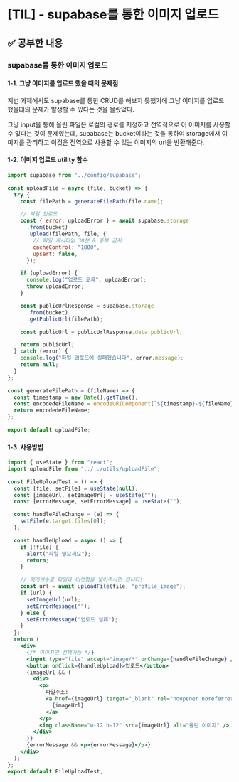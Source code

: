 # [TIL] - supabase를 통한 이미지 업로드

## ✅ 공부한 내용

### supabase를 통한 이미지 업로드

#### 1-1. 그냥 이미지를 업로드 했을 때의 문제점

저번 과제에서도 supabase를 통한 CRUD를 해보지 못했기에 그냥 이미지를 업로드 했을떄의 문제가 발생할 수 있다는 것을 몰랐었다.

그냥 input을 통해 올린 파일은 로컬의 경로를 지정하고 전역적으로 이 이미지를 사용할 수 없다는 것이 문제였는데, supabase는 bucket이라는 것을 통하여 storage에서 이미지를 관리하고 이것은 전역으로 사용할 수 있는 이미지의 url을 반환해준다.

#### 1-2. 이미지 업로드 utility 함수

```jsx
import supabase from "../config/supabase";

const uploadFile = async (file, bucket) => {
  try {
    const filePath = generateFilePath(file.name);

    // 파일 업로드
    const { error: uploadError } = await supabase.storage
      .from(bucket)
      .upload(filePath, file, {
        // 파일 캐시타임 30분 & 중복 금지
        cacheControl: "1800",
        upsert: false,
      });

    if (uploadError) {
      console.log("업로드 오류", uploadError);
      throw uploadError;
    }

    const publicUrlResponse = supabase.storage
      .from(bucket)
      .getPublicUrl(filePath);

    const publicUrl = publicUrlResponse.data.publicUrl;

    return publicUrl;
  } catch (error) {
    console.log("파일 업로드에 실패했습니다", error.message);
    return null;
  }
};

const generateFilePath = (fileName) => {
  const timestamp = new Date().getTime();
  const encodedeFileName = encodeURIComponent(`${timestamp}-${fileName}`);
  return encodedeFileName;
};

export default uploadFile;
```

#### 1-3. 사용방법

```jsx
import { useState } from "react";
import uploadFile from "../../utils/uploadFile";

const FileUploadTest = () => {
  const [file, setFile] = useState(null);
  const [imageUrl, setImageUrl] = useState("");
  const [errorMessage, setErrorMessage] = useState("");

  const handleFileChange = (e) => {
    setFile(e.target.files[0]);
  };

  const handleUpload = async () => {
    if (!file) {
      alert("파일 넣으세요");
      return;
    }

    // 매개변수로 파일과 버켓명을 넣어주시면 됩니다!
    const url = await uploadFile(file, "profile_image");
    if (url) {
      setImageUrl(url);
      setErrorMessage("");
    } else {
      setErrorMessage("업로드 실패");
    }
  };
  return (
    <div>
      {/* 이미지만 선택가능 */}
      <input type="file" accept="image/*" onChange={handleFileChange} />
      <button onClick={handleUpload}>업로드</button>
      {imageUrl && (
        <div>
          <p>
            파일주소:
            <a href={imageUrl} target="_blank" rel="noopener noreferrer">
              {imageUrl}
            </a>
          </p>
          <img className="w-12 h-12" src={imageUrl} alt="올린 이미지" />
        </div>
      )}
      {errorMessage && <p>{errorMessage}</p>}
    </div>
  );
};
export default FileUploadTest;
```
